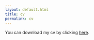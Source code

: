 ```yaml
---
layout: default.html
title: cv
permalink: cv
---
```

You can download my cv by clicking [here](/files/nicanor_carrasco_cv.pdf).
